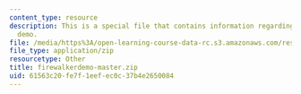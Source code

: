 ```yaml
---
content_type: resource
description: This is a special file that contains information regarding fire walker
  demo.
file: /media/https%3A/open-learning-course-data-rc.s3.amazonaws.com/res-2-005-girls-who-build-make-your-own-wearables-workshop-spring-2015/61563c20fe7f1eefec0c37b4e2650084_firewalkerdemo-master.zip
file_type: application/zip
resourcetype: Other
title: firewalkerdemo-master.zip
uid: 61563c20-fe7f-1eef-ec0c-37b4e2650084
---
```

